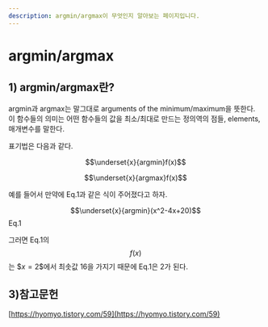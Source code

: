 ```yaml
---
description: argmin/argmax이 무엇인지 알아보는 페이지입니다.
---
```


# argmin/argmax

## 1) argmin/argmax란?

argmin과 argmax는 말그대로 arguments of the minimum/maximum을 뜻한다. 이 함수들의 의미는 어떤 함수들의 값을 최소/최대로 만드는 정의역의 점들, elements, 매개변수를 말한다.

표기법은 다음과 같다.

$$\underset{x}{argmin}f(x)$$

$$\underset{x}{argmax}f(x)$$

예를 들어서 만약에 Eq.1과 같은 식이 주어졌다고 하자.

$$\underset{x}{argmin}(x^2-4x+20)$$          Eq.1

그러면 Eq.1의 $$f(x)$$는 $$x=2\$$에서 최솟값 16을 가지기 때문에 Eq.1은 2가 된다.

## 3)참고문헌

[https://hyomyo.tistory.com/59](https://hyomyo.tistory.com/59)
